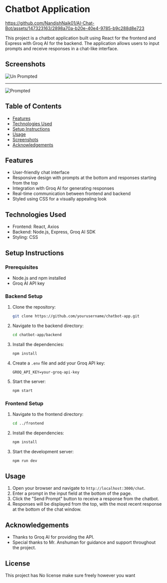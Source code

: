 
# Chatbot Application


https://github.com/NandishNaik01/AI-Chat-Bot/assets/147323163/2898a70a-b20e-40e4-9785-b9c288d8e723


This project is a chatbot application built using React for the frontend and Express with Groq AI for the backend. The application allows users to input prompts and receive responses in a chat-like interface.

## Screenshots

![Un Prompted](https://github.com/NandishNaik01/AI-Chat-Bot/assets/147323163/da7af208-e740-42d2-b0c5-a913565e9943)

---

![Prompted](https://github.com/NandishNaik01/AI-Chat-Bot/assets/147323163/e41b8945-e318-48f5-8d78-5af8dd027fa8)


## Table of Contents

- [Features](#features)
- [Technologies Used](#technologies-used)
- [Setup Instructions](#setup-instructions)
- [Usage](#usage)
- [Screenshots](#screenshots)
- [Acknowledgements](#acknowledgements)

## Features

- User-friendly chat interface
- Responsive design with prompts at the bottom and responses starting from the top
- Integration with Groq AI for generating responses
- Real-time communication between frontend and backend
- Styled using CSS for a visually appealing look

## Technologies Used

- Frontend: React, Axios
- Backend: Node.js, Express, Groq AI SDK
- Styling: CSS

## Setup Instructions

### Prerequisites

- Node.js and npm installed
- Groq AI API key

### Backend Setup

1. Clone the repository:
   ```sh
   git clone https://github.com/yourusername/chatbot-app.git
   ```


2. Navigate to the backend directory:
   ```sh
   cd chatbot-app/backend
   ```
3. Install the dependencies:
   ```sh
   npm install
   ```
4. Create a `.env` file and add your Groq API key:
   ```env
   GROQ_API_KEY=your-groq-api-key
   ```
5. Start the server:
   ```sh
   npm start
   ```

### Frontend Setup

1. Navigate to the frontend directory:
   ```sh
   cd ../frontend
   ```
2. Install the dependencies:
   ```sh
   npm install
   ```
3. Start the development server:
   ```sh
   npm run dev
   ```

## Usage

1. Open your browser and navigate to `http://localhost:3000/chat`.
2. Enter a prompt in the input field at the bottom of the page.
3. Click the "Send Prompt" button to receive a response from the chatbot.
4. Responses will be displayed from the top, with the most recent response at the bottom of the chat window.

## Acknowledgements

- Thanks to Groq AI for providing the API.
- Special thanks to Mr. Anshuman for guidance and support throughout the project.

## License

This project has No license make sure freely however you want


